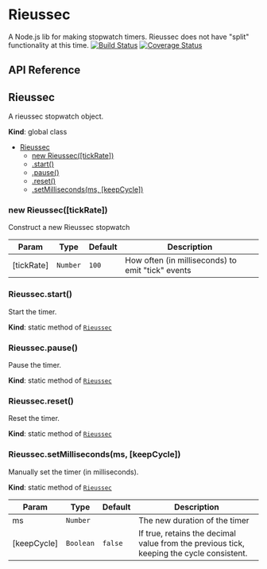 # Rieussec
A Node.js lib for making stopwatch timers. Rieussec does not have "split" functionality at this time.
[![Build Status](https://travis-ci.org/GamesDoneQuick/rieussec.svg?branch=master)](https://travis-ci.org/GamesDoneQuick/rieussec)
[![Coverage Status](https://coveralls.io/repos/GamesDoneQuick/rieussec/badge.svg?branch=master&service=github)](https://coveralls.io/github/GamesDoneQuick/rieussec?branch=master)

## API Reference
<a name="Rieussec"></a>
## Rieussec
A rieussec stopwatch object.

**Kind**: global class  

* [Rieussec](#Rieussec)
  * [new Rieussec([tickRate])](#new_Rieussec_new)
  * [.start()](#Rieussec.start)
  * [.pause()](#Rieussec.pause)
  * [.reset()](#Rieussec.reset)
  * [.setMilliseconds(ms, [keepCycle])](#Rieussec.setMilliseconds)

<a name="new_Rieussec_new"></a>
### new Rieussec([tickRate])
Construct a new Rieussec stopwatch


| Param | Type | Default | Description |
| --- | --- | --- | --- |
| [tickRate] | <code>Number</code> | <code>100</code> | How often (in milliseconds) to emit "tick" events |

<a name="Rieussec.start"></a>
### Rieussec.start()
Start the timer.

**Kind**: static method of <code>[Rieussec](#Rieussec)</code>  
<a name="Rieussec.pause"></a>
### Rieussec.pause()
Pause the timer.

**Kind**: static method of <code>[Rieussec](#Rieussec)</code>  
<a name="Rieussec.reset"></a>
### Rieussec.reset()
Reset the timer.

**Kind**: static method of <code>[Rieussec](#Rieussec)</code>  
<a name="Rieussec.setMilliseconds"></a>
### Rieussec.setMilliseconds(ms, [keepCycle])
Manually set the timer (in milliseconds).

**Kind**: static method of <code>[Rieussec](#Rieussec)</code>  

| Param | Type | Default | Description |
| --- | --- | --- | --- |
| ms | <code>Number</code> |  | The new duration of the timer |
| [keepCycle] | <code>Boolean</code> | <code>false</code> | If true, retains the decimal value from the previous tick, keeping the cycle consistent. |


